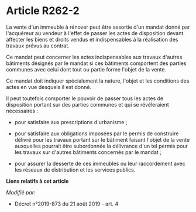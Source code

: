 # Article R262-2

La vente d'un immeuble à rénover peut être assortie d'un mandat donné par l'acquéreur au vendeur à l'effet de passer les
actes de disposition devant affecter les biens et droits vendus et indispensables à la réalisation des travaux prévus au
contrat. 

Ce mandat peut concerner les actes indispensables aux travaux d'autres bâtiments désignés par le mandat si ces bâtiments
comportent des parties communes avec celui dont tout ou partie forme l'objet de la vente. 

Ce mandat doit indiquer spécialement la nature, l'objet et les conditions des actes en vue desquels il est donné. 

Il peut toutefois comporter le pouvoir de passer tous les actes de disposition portant sur des parties communes et qui se
révéleraient nécessaires : 

- pour satisfaire aux prescriptions d'urbanisme ; 

- pour satisfaire aux obligations imposées par le permis de construire délivré pour les travaux portant sur le bâtiment
faisant l'objet de la vente auxquelles pourrait être subordonnée la délivrance d'un tel permis pour les travaux sur d'autres
bâtiments concernés par le mandat ; 

- pour assurer la desserte de ces immeubles ou leur raccordement avec les réseaux de distribution et les services publics.

**Liens relatifs à cet article**

_Modifié par_:

  - Décret n°2019-873 du 21 août 2019 - art. 4
